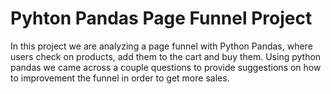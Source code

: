 # Pyhton Pandas Page Funnel Project
 In this project we  are analyzing a page funnel with Python Pandas, where users check on products, add them to the cart and buy them. Using python pandas we came across a couple questions to provide suggestions on how to improvement the funnel in order to get more sales.
